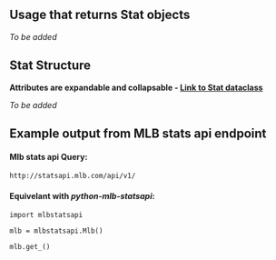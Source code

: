 ## Usage that returns Stat objects

_To be added_

## Stat Structure

**Attributes are expandable and collapsable - [Link to Stat dataclass](https://github.com/zero-sum-seattle/python-mlb-statsapi/tree/development/mlbstatsapi/models/stats)**


_To be added_


## Example output from MLB stats api endpoint

#### Mlb stats api Query:   
```http://statsapi.mlb.com/api/v1/```

#### Equivelant with *python-mlb-statsapi*:   
```
import mlbstatsapi

mlb = mlbstatsapi.Mlb()

mlb.get_()
```